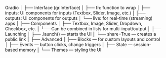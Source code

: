 Gradio
│
├── Interface (gr.Interface)
│   ├── fn: function to wrap
│   ├── inputs: UI components for inputs (Textbox, Slider, Image, etc.)
│   ├── outputs: UI components for outputs
│   └── live: for real-time (streaming) apps
│
├── Components
│   ├── Textbox, Image, Slider, Dropdown, Checkbox, etc.
│   └── Can be combined in lists for multi-input/output
│
├── Launching
│   ├── .launch() — starts the UI
│   └── share=True — creates a public link
│
├── Advanced
│   ├── Blocks — for custom layouts and control
│   ├── Events — button clicks, change triggers
│   ├── State — session-based memory
│   └── Themes — styling the UI
